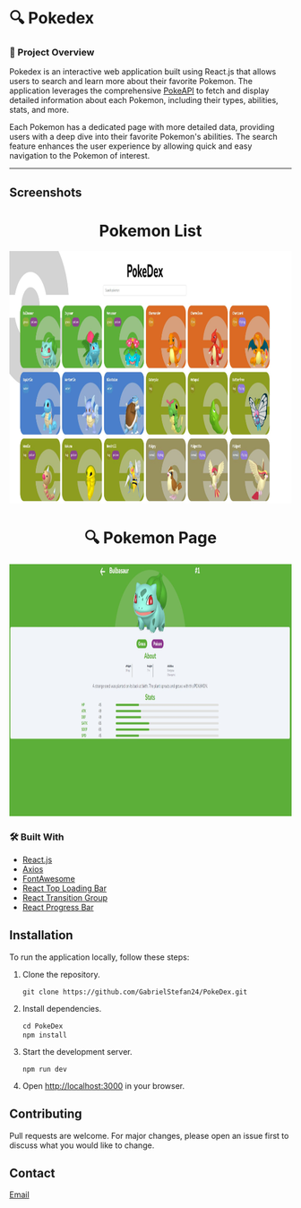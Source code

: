
<div align="left">
  
  <h1>🔍 Pokedex</h1>
</div>



### 🎯 Project Overview

Pokedex is an interactive web application built using React.js that allows users to search and learn more about their favorite Pokemon. The application leverages the comprehensive [PokeAPI](https://pokeapi.co/) to fetch and display detailed information about each Pokemon, including their types, abilities, stats, and more.

Each Pokemon has a dedicated page with more detailed data, providing users with a deep dive into their favorite Pokemon's abilities. The search feature enhances the user experience by allowing quick and easy navigation to the Pokemon of interest.

---
## Screenshots

<div align="center">
  
  <h1> Pokemon List</h1>
</div>

<div align="center">
  <img src="./public/List.JPG" width="800" height="450" />
</div>

<div align="center">
  
  <h1>🔍 Pokemon Page</h1>
</div>

<div align="center">
  <img src="./public/Pokemon.JPG" width="800" height="450" />
</div>

### 🛠️ Built With

- [React.js](https://reactjs.org/)
- [Axios](https://axios-http.com/)
- [FontAwesome](https://fontawesome.com/)
- [React Top Loading Bar](https://www.npmjs.com/package/react-top-loading-bar)
- [React Transition Group](https://reactcommunity.org/react-transition-group/)
- [React Progress Bar](https://www.npmjs.com/package/@ramonak/react-progress-bar)
## Installation

To run the application locally, follow these steps:

1. Clone the repository.
    ```
    git clone https://github.com/GabrielStefan24/PokeDex.git
    ```
  

2. Install dependencies.
    ```
    cd PokeDex
    npm install
    ```

3. Start the development server.
    ```
    npm run dev
    ```

4. Open [http://localhost:3000](http://localhost:3000) in your browser.

## Contributing

Pull requests are welcome. For major changes, please open an issue first to discuss what you would like to change.

## Contact

[Email](mailto:sirbugabriel97@gmail.com)
